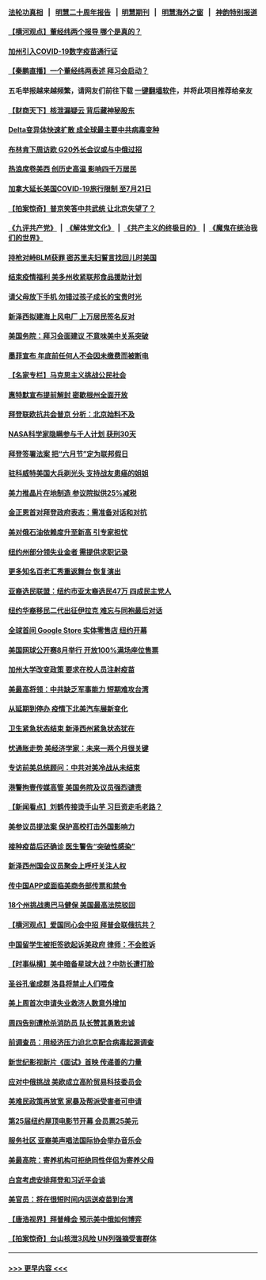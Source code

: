 #### [法轮功真相](https://github.com/gfw-breaker/truth/blob/master/README.md?t=0) &nbsp;&nbsp;|&nbsp;&nbsp; [明慧二十周年报告](https://github.com/gfw-breaker/mh-reports/blob/master/README.md?t=0) &nbsp;&nbsp;|&nbsp;&nbsp;[明慧期刊](https://github.com/gfw-breaker/mh-qikan) &nbsp;&nbsp;|&nbsp;&nbsp; [明慧海外之窗](https://github.com/gfw-breaker/mh-news/blob/master/README.md?t=0) &nbsp;&nbsp;|&nbsp;&nbsp; [神韵特别报道](https://github.com/gfw-breaker/mh-news/blob/master/shenyun.md?t=0)
#### [【横河观点】董经纬两个报导 哪个是真的？](../pages/nsc412/n13032045.md?t=06190851) 
#### [加州引入COVID-19数字疫苗通行证](../pages/nsc412/n13032036.md?t=06190851) 
#### [【秦鹏直播】一个董经纬两表述 拜习会启动？](../pages/nsc412/n13032017.md?t=06190851) 
#### 五毛举报越来越频繁，请网友们前往下载 [一键翻墙软件](https://github.com/gfw-breaker/ssr-accounts)，并将此项目推荐给亲友
#### [【财商天下】核泄漏疑云 背后藏神秘股东](../pages/nsc412/n13031581.md?t=06190851) 
#### [Delta变异体快速扩散 成全球最主要中共病毒变种](../pages/nsc412/n13031970.md?t=06190851) 
#### [布林肯下周访欧 G20外长会议或与中俄过招](../pages/nsc412/n13031942.md?t=06190851) 
#### [热浪席卷美西 创历史高温 影响四千万居民](../pages/nsc412/n13031931.md?t=06190851) 
#### [加拿大延长美国COVID-19旅行限制 至7月21日](../pages/nsc412/n13031734.md?t=06190851) 
#### [【拍案惊奇】普京笑答中共武统 让北京失望了？](../pages/nsc412/n13031093.md?t=06190851) 
#### [《九评共产党》](https://github.com/begood0513/9ping.md/blob/master/README.md) &nbsp;|&nbsp; [《解体党文化》](../../../../jtdwh.md/blob/master/README.md)  &nbsp;|&nbsp; [《共产主义的终极目的》](../../../../gczydzjmd.md/blob/master/README.md) &nbsp;|&nbsp; [《魔鬼在统治我们的世界》](../../../../mgztzwmdsj.md/blob/master/README.md) 
#### [持枪对峙BLM获罪 密苏里夫妇誓言找回儿时美国](../pages/nsc412/n13031704.md?t=06190851) 
#### [结束疫情福利 美多州收紧联邦食品援助计划](../pages/nsc412/n13031485.md?t=06190851) 
#### [请父母放下手机 勿错过孩子成长的宝贵时光](../pages/nsc412/n13031515.md?t=06190851) 
#### [新泽西拟建海上风电厂 上万居民签名反对](../pages/nsc412/n13031617.md?t=06190851) 
#### [美国务院：拜习会面建议 不意味美中关系突破](../pages/nsc412/n13031620.md?t=06190851) 
#### [墨菲宣布 年底前任何人不会因未缴费而被断电](../pages/nsc412/n13031646.md?t=06190851) 
#### [【名家专栏】马克思主义挑战公民社会](../pages/nsc412/n13031199.md?t=06190851) 
#### [惠特默宣布提前解封 密歇根州全面开放](../pages/nsc412/n13031490.md?t=06190851) 
#### [拜登联欧抗共会普京 分析：北京始料不及](../pages/nsc412/n13031476.md?t=06190851) 
#### [NASA科学家隐瞒参与千人计划 获刑30天](../pages/nsc412/n13031350.md?t=06190851) 
#### [拜登签署法案 把“六月节”定为联邦假日](../pages/nsc412/n13031265.md?t=06190851) 
#### [驻科威特美国大兵剃光头 支持战友患癌的姐姐](../pages/nsc412/n13031100.md?t=06190851) 
#### [美力推晶片在地制造 参议院拟供25%减税](../pages/nsc412/n13031290.md?t=06190851) 
#### [金正恩首对拜登政府表态：需准备对话和对抗](../pages/nsc412/n13030790.md?t=06190851) 
#### [美对俄石油依赖度升至新高 引专家担忧](../pages/nsc412/n13030678.md?t=06190851) 
#### [纽约州部分领失业金者  需提供求职记录](../pages/nsc412/n13030334.md?t=06190851) 
#### [更多知名百老汇秀重返舞台 恢复演出](../pages/nsc412/n13030329.md?t=06190851) 
#### [亚裔选民联盟：纽约市亚太裔选民47万  四成民主党人](../pages/nsc412/n13030304.md?t=06190851) 
#### [纽约华裔移民二代出征伊拉克 难忘与同袍最后对话](../pages/nsc412/n13030339.md?t=06190851) 
#### [全球首间 Google Store 实体零售店 纽约开幕](../pages/nsc412/n13030316.md?t=06190851) 
#### [美国网球公开赛8月举行 开放100%满场座位售票](../pages/nsc412/n13030326.md?t=06190851) 
#### [加州大学改变政策 要求在校人员注射疫苗](../pages/nsc412/n13030242.md?t=06190851) 
#### [美最高将领：中共缺乏军事能力 短期难攻台湾](../pages/nsc412/n13030178.md?t=06190851) 
#### [从延期到停办 疫情下北美汽车展新变化](../pages/nsc412/n13030246.md?t=06190851) 
#### [卫生紧急状态结束 新泽西州紧急状态犹在](../pages/nsc412/n13030156.md?t=06190851) 
#### [忧通胀走势 美经济学家：未来一两个月很关键](../pages/nsc412/n13029979.md?t=06190851) 
#### [专访前美总统顾问：中共对美冷战从未结束](../pages/nsc412/n13029846.md?t=06190851) 
#### [港警拘壹传媒高管 美国务院及议员强烈谴责](../pages/nsc412/n13029927.md?t=06190851) 
#### [【新闻看点】刘鹤传接烫手山芋 习巨资走毛老路？](../pages/nsc412/n13029606.md?t=06190851) 
#### [美参议员提法案 保护高校打击外国影响力](../pages/nsc412/n13029813.md?t=06190851) 
#### [接种疫苗后还确诊 医生警告“突破性感染”](../pages/nsc412/n13030046.md?t=06190851) 
#### [新泽西州国会议员聚会上呼吁关注人权](../pages/nsc412/n13029928.md?t=06190851) 
#### [传中国APP或面临美商务部传票和禁令](../pages/nsc412/n13029677.md?t=06190851) 
#### [18个州挑战奥巴马健保 美国最高法院驳回](../pages/nsc412/n13029657.md?t=06190851) 
#### [【横河观点】爱国同心会中招 拜普会联俄抗共？](../pages/nsc412/n13029752.md?t=06190851) 
#### [中国留学生被拒签欲起诉美政府 律师：不会胜诉](../pages/nsc412/n13029704.md?t=06190851) 
#### [【时事纵横】美中暗备星球大战？中防长遭打脸](../pages/nsc412/n13029608.md?t=06190851) 
#### [圣谷孔雀成群 洛县将禁止人们喂食](../pages/nsc412/n13029759.md?t=06190851) 
#### [美上周首次申请失业救济人数意外增加](../pages/nsc412/n13029627.md?t=06190851) 
#### [周四告别遭枪杀消防员 队长赞其勇敢忠诚](../pages/nsc412/n13029501.md?t=06190851) 
#### [前调查员：用经济压力迫北京配合病毒起源调查](../pages/nsc412/n13029525.md?t=06190851) 
#### [新世纪影视新片《面试》首映 传递善的力量](../pages/nsc412/n13029470.md?t=06190851) 
#### [应对中俄挑战 美欧成立高阶贸易科技委员会](../pages/nsc412/n13029406.md?t=06190851) 
#### [美难民政策再放宽 家暴及帮派受害者可申请](../pages/nsc412/n13029041.md?t=06190851) 
#### [第25届纽约屋顶电影节开幕 会员票25美元](../pages/nsc412/n13029411.md?t=06190851) 
#### [服务社区 亚裔美声唱法国际协会举办音乐会](../pages/nsc412/n13029498.md?t=06190851) 
#### [美最高院：寄养机构可拒绝同性伴侣为寄养父母](../pages/nsc412/n13029284.md?t=06190851) 
#### [白宫考虑安排拜登和习近平会谈](../pages/nsc412/n13029355.md?t=06190851) 
#### [美官员：将在很短时间内运送疫苗到台湾](../pages/nsc412/n13029266.md?t=06190851) 
#### [【唐浩视界】拜普峰会 预示美中俄如何博弈](../pages/nsc412/n13028791.md?t=06190851) 
#### [【拍案惊奇】台山核泄3风险 UN列强摘受害群体](../pages/nsc412/n13028942.md?t=06190851) 

----
#### [ >>> 更早内容 <<< ](../indexes/nsc412-earlier.md)
